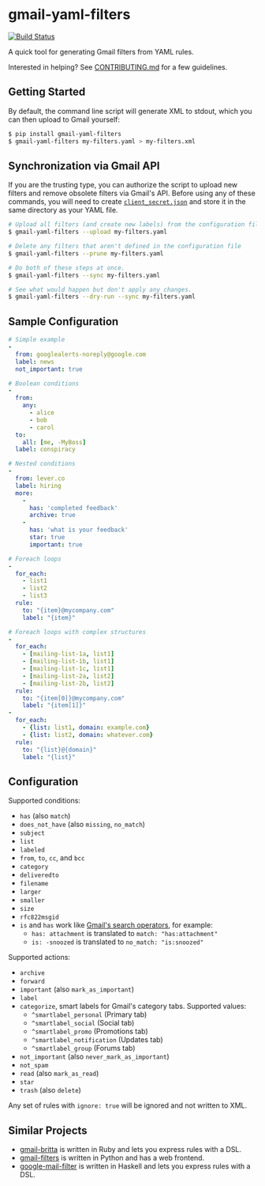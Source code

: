 # gmail-yaml-filters

[![Build Status](https://github.com/mesozoic/gmail-yaml-filters/workflows/Tests/badge.svg?branch=master)](https://github.com/mesozoic/gmail-yaml-filters/actions?workflow=Tests)

A quick tool for generating Gmail filters from YAML rules.

Interested in helping? See [CONTRIBUTING.md](CONTRIBUTING.md) for a few guidelines.

## Getting Started

By default, the command line script will generate XML to stdout, which
you can then upload to Gmail yourself:

```bash
$ pip install gmail-yaml-filters
$ gmail-yaml-filters my-filters.yaml > my-filters.xml
```

## Synchronization via Gmail API

If you are the trusting type, you can authorize the script to
upload new filters and remove obsolete filters via Gmail's API.
Before using any of these commands, you will need to create
[`client_secret.json`](https://developers.google.com/identity/protocols/oauth2/web-server#creatingcred)
and store it in the same directory as your YAML file.

```bash
# Upload all filters (and create new labels) from the configuration file
$ gmail-yaml-filters --upload my-filters.yaml

# Delete any filters that aren't defined in the configuration file
$ gmail-yaml-filters --prune my-filters.yaml

# Do both of these steps at once.
$ gmail-yaml-filters --sync my-filters.yaml

# See what would happen but don't apply any changes.
$ gmail-yaml-filters --dry-run --sync my-filters.yaml
```

## Sample Configuration

```yaml
# Simple example
-
  from: googlealerts-noreply@google.com
  label: news
  not_important: true

# Boolean conditions
-
  from:
    any:
      - alice
      - bob
      - carol
  to:
    all: [me, -MyBoss]
  label: conspiracy

# Nested conditions
-
  from: lever.co
  label: hiring
  more:
    -
      has: 'completed feedback'
      archive: true
    -
      has: 'what is your feedback'
      star: true
      important: true

# Foreach loops
-
  for_each:
    - list1
    - list2
    - list3
  rule:
    to: "{item}@mycompany.com"
    label: "{item}"

# Foreach loops with complex structures
-
  for_each:
    - [mailing-list-1a, list1]
    - [mailing-list-1b, list1]
    - [mailing-list-1c, list1]
    - [mailing-list-2a, list2]
    - [mailing-list-2b, list2]
  rule:
    to: "{item[0]}@mycompany.com"
    label: "{item[1]}"
-
  for_each:
    - {list: list1, domain: example.com}
    - {list: list2, domain: whatever.com}
  rule:
    to: "{list}@{domain}"
    label: "{list}"
```

## Configuration

Supported conditions:

* `has` (also `match`)
* `does_not_have` (also `missing`, `no_match`)
* `subject`
* `list`
* `labeled`
* `from`, `to`, `cc`, and `bcc`
* `category`
* `deliveredto`
* `filename`
* `larger`
* `smaller`
* `size`
* `rfc822msgid`
* `is` and `has` work like [Gmail's search operators](https://support.google.com/mail/answer/7190?hl=en), for example:
  * `has: attachment` is translated to `match: "has:attachment"`
  * `is: -snoozed` is translated to `no_match: "is:snoozed"`

Supported actions:

* `archive`
* `forward`
* `important` (also `mark_as_important`)
* `label`
* `categorize`, smart labels for Gmail's category tabs. Supported values:
  * `^smartlabel_personal` (Primary tab)
  * `^smartlabel_social` (Social tab)
  * `^smartlabel_promo` (Promotions tab)
  * `^smartlabel_notification` (Updates tab)
  * `^smartlabel_group` (Forums tab)
* `not_important` (also `never_mark_as_important`)
* `not_spam`
* `read` (also `mark_as_read`)
* `star`
* `trash` (also `delete`)

Any set of rules with `ignore: true` will be ignored and not written to XML.

## Similar Projects

* [gmail-britta](https://github.com/antifuchs/gmail-britta) is written in Ruby and lets you express rules with a DSL.
* [gmail-filters](https://github.com/dimagi/gmail-filters) is written in Python and has a web frontend.
* [google-mail-filter](https://hackage.haskell.org/package/google-mail-filters) is written in Haskell and lets you express rules with a DSL.
